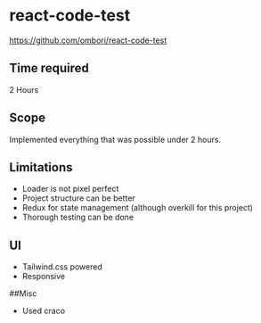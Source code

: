 # react-code-test

https://github.com/ombori/react-code-test


## Time required

2 Hours

## Scope

Implemented everything that was possible under 2 hours.

## Limitations

- Loader is not pixel perfect
- Project structure can be better
- Redux for state management (although overkill for this project)
- Thorough testing can be done

## UI

- Tailwind.css powered
- Responsive

##Misc

- Used craco 

